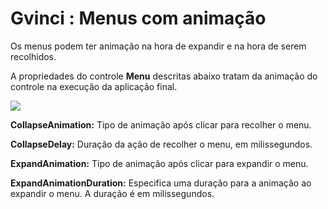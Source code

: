 # Gvinci : Menus com animação

Os menus podem ter animação na hora de expandir e na hora de serem recolhidos.

A propriedades do controle **Menu** descritas abaixo tratam da animação do controle na execução da aplicação final.

![](http://www.gvinci.com.br/manual/propanimmn1gv5.zoom80.png)

**CollapseAnimation:** Tipo de animação após clicar para recolher o menu.

**CollapseDelay:** Duração da ação de recolher o menu, em milissegundos.

**ExpandAnimation:** Tipo de animação após clicar para expandir o menu.

**ExpandAnimationDuration:** Especifica uma duração para a animação ao expandir o menu. A duração é em milissegundos.

